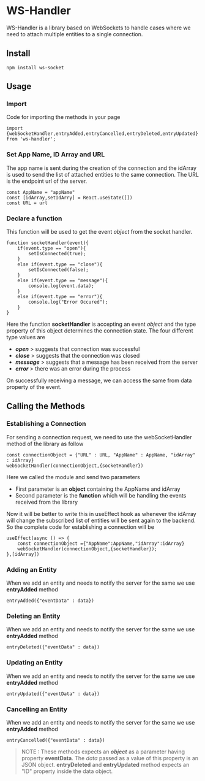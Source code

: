 # WS-Handler

WS-Handler is a library based on WebSockets to handle cases where we need to attach multiple entities to a single connection.

## Install

`npm install ws-socket`

## Usage

### Import

Code for importing the methods in your page

`import {webSocketHandler,entryAdded,entryCancelled,entryDeleted,entryUpdated} from 'ws-handler';`

### Set App Name, ID Array and URL

The app name is sent during the creation of the connection and the idArray is used to send the list of attached entities to the same connection.
The URL is the endpoint url of the server.

```
const AppName = "appName"
const [idArray,setIdArry] = React.useState([])
const URL = url
```

### Declare a function

This function will be used to get the event *object* from the socket handler.

~~~
function socketHandler(event){
	if(event.type == "open"){
		setIsConnected(true);
	}
	else if(event.type == "close"){
		setIsConnected(false);
	}
	else if(event.type == "message"){
		console.log(event.data);
	}
	else if(event.type == "error"){
		console.log("Error Occured");
	}
}
~~~

Here the function **socketHandler** is accepting an event *object* and the type property of this object determines the connection state. The four different type values are
- ***open*** > suggests that connection was successful
- ***close*** > suggests that the connection was closed
- ***message*** > suggests that a message has been received from the server
- ***error*** > there was an error during the process

On successfully receiving a message, we can access the same from data property of the event.

## Calling the Methods

### Establishing a Connection

For sending a connection request, we need to use the webSocketHandler method of the library as follow
```
const connectionObject = {"URL" : URL, "AppName" : AppName, "idArray" : idArray}
webSocketHandler(connectionObject,{socketHandler})
```

Here we called the module and send two parameters 
- First parameter is an **object** containing the AppName and idArray
- Second parameter is the **function** which will be handling the events received from the library

Now it will be better to write this in useEffect hook as whenever the idArray will change the subscribed list of entities will be sent again to the backend.
So the complete code for establishing a connection will be 
```
useEffect(async () => {
	const connectionObject ={"AppName":AppName,"idArray":idArray}
	webSocketHandler(connectionObject,{socketHandler});
},[idArray])
```

###  Adding an Entity
When we add an entity and needs to notify the server for the same we use **entryAdded**  method

`entryAdded({"eventData" : data})`

###  Deleting an Entity
When we add an entity and needs to notify the server for the same we use **entryAdded**  method

`entryDeleted({"eventData" : data})`

###  Updating an Entity
When we add an entity and needs to notify the server for the same we use **entryAdded**  method

`entryUpdated({"eventData" : data})`

###  Cancelling an Entity
When we add an entity and needs to notify the server for the same we use **entryAdded**  method

`entryCancelled({"eventData" : data})`
<br/>

>NOTE : These methods expects an ***object*** as a parameter having property **eventData**. The *data* passed as a value of this property is an JSON object.
> **entryDeleted** and **entryUpdated** method expects an "ID" property inside the data object.
